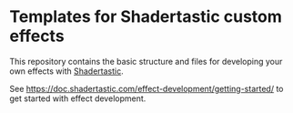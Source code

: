 # Templates for Shadertastic custom effects

This repository contains the basic structure and files for developing your own effects with [Shadertastic](https://www.shadertastic.com/).

See https://doc.shadertastic.com/effect-development/getting-started/ to get started with effect development.

